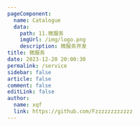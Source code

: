 ```yaml
---
pageComponent:
  name: Catalogue
  data:
    path: 11.微服务
    imgUrl: /img/logo.png
    description: 微服务开发
title: 微服务
date: 2023-12-20 20:00:30
permalink: /service
sidebar: false
article: false
comment: false
editLink: false
author: 
  name: xqf
  link: https://github.com/Fzzzzzzzzzzzz
---
```

 